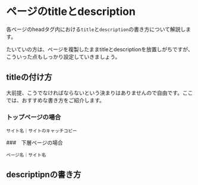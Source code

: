 # ページのtitleとdescription

各ページのheadタグ内における`title`と`description`の書き方について解説します。

たいていの方は、ページを複製したままtitleとdescriptionを放置しがちですが、こういった点もしっかり設定していきましょう。

## titleの付け方

大前提、こうでなければならないという決まりはありませんので自由です。ここでは、おすすめな書き方をご紹介します。

### トップページの場合

`サイト名｜サイトのキャッチコピー`

###　下層ページの場合

`ページ名｜サイト名`

## descriptipnの書き方